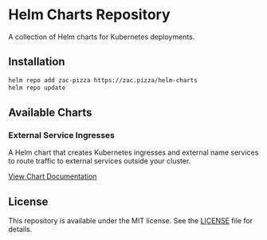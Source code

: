 # Helm Charts Repository

A collection of Helm charts for Kubernetes deployments.

## Installation

```bash
helm repo add zac-pizza https://zac.pizza/helm-charts
helm repo update
```

## Available Charts

### External Service Ingresses

A Helm chart that creates Kubernetes ingresses and external name services to route traffic to external services outside your cluster.

[View Chart Documentation](charts/external-service-ingresses/README.md)

## License

This repository is available under the MIT license. See the [LICENSE](LICENSE) file for details.
